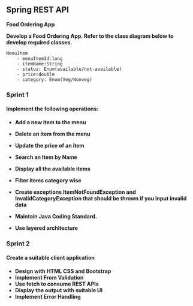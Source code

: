 ## Spring REST API

**Food Ordering App**

**Develop a Food Ordering App. Refer to the class diagram below to develop required classes.**

```text
MenuItem
	- menuItemId:long
	- itemName:String
	- status: Enum(available/not-available)
	- price:double
	- category: Enum(Veg/Nonveg)
```

### Sprint 1

#### Implement the following operations:

* **Add a new item to the menu**
* **Delete an item from the menu**
* **Update the price of an item**
* **Search an Item by Name**
* **Display all the available items**
* **Filter items category wise**
* **Create exceptions ItemNotFoundException and InvalidCategoryException that should be thrown if you input invalid data**

* **Maintain Java Coding Standard.**
* **Use layered architecture**

### Sprint 2

#### Create a suitable client application

* **Design with HTML CSS and Bootstrap**
* **Implement From Validation**
* **Use fetch to consume REST APIs**
* **Display the output with suitable UI** 
* **Implement Error Handling** 
